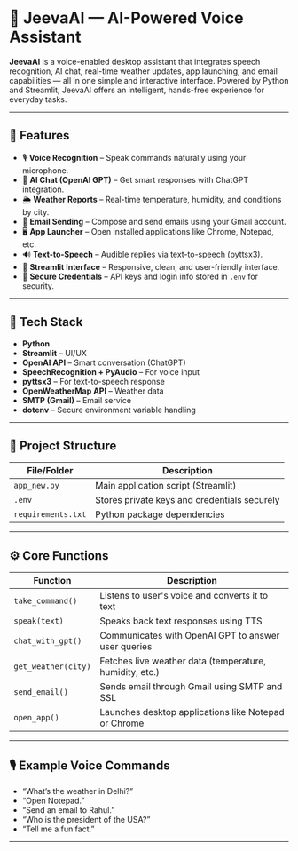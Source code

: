 # 🧠 JeevaAI — AI-Powered Voice Assistant

**JeevaAI** is a voice-enabled desktop assistant that integrates speech recognition, AI chat, real-time weather updates, app launching, and email capabilities — all in one simple and interactive interface. Powered by Python and Streamlit, JeevaAI offers an intelligent, hands-free experience for everyday tasks.

---

## 🚀 Features

- 🎙️ **Voice Recognition** – Speak commands naturally using your microphone.
- 🤖 **AI Chat (OpenAI GPT)** – Get smart responses with ChatGPT integration.
- 🌦️ **Weather Reports** – Real-time temperature, humidity, and conditions by city.
- 📩 **Email Sending** – Compose and send emails using your Gmail account.
- 🖥️ **App Launcher** – Open installed applications like Chrome, Notepad, etc.
- 🔊 **Text-to-Speech** – Audible replies via text-to-speech (pyttsx3).
- 🧪 **Streamlit Interface** – Responsive, clean, and user-friendly interface.
- 🔐 **Secure Credentials** – API keys and login info stored in `.env` for security.

---

## 🧰 Tech Stack

- **Python**
- **Streamlit** – UI/UX
- **OpenAI API** – Smart conversation (ChatGPT)
- **SpeechRecognition + PyAudio** – For voice input
- **pyttsx3** – For text-to-speech response
- **OpenWeatherMap API** – Weather data
- **SMTP (Gmail)** – Email service
- **dotenv** – Secure environment variable handling

---

## 📁 Project Structure

| File/Folder         | Description                                         |
|---------------------|-----------------------------------------------------|
| `app_new.py`        | Main application script (Streamlit)                 |
| `.env`              | Stores private keys and credentials securely        |
| `requirements.txt`  | Python package dependencies                         |

---

## ⚙️ Core Functions

| Function               | Description                                                                 |
|------------------------|-----------------------------------------------------------------------------|
| `take_command()`       | Listens to user's voice and converts it to text                            |
| `speak(text)`          | Speaks back text responses using TTS                                       |
| `chat_with_gpt()`      | Communicates with OpenAI GPT to answer user queries                        |
| `get_weather(city)`    | Fetches live weather data (temperature, humidity, etc.)                    |
| `send_email()`         | Sends email through Gmail using SMTP and SSL                               |
| `open_app()`           | Launches desktop applications like Notepad or Chrome                       |

---

## 🎙️ Example Voice Commands

- “What’s the weather in Delhi?”
- “Open Notepad.”
- “Send an email to Rahul.”
- “Who is the president of the USA?”
- “Tell me a fun fact.”

---
